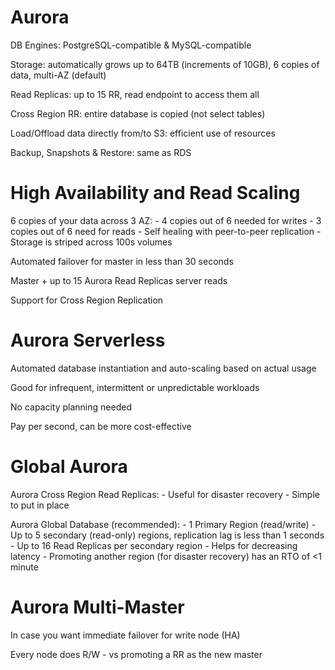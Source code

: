 # Aurora

DB Engines: PostgreSQL-compatible & MySQL-compatible

Storage: automatically grows up to 64TB (increments of 10GB), 6 copies of data, multi-AZ (default)

Read Replicas: up to 15 RR, read endpoint to access them all

Cross Region RR: entire database is copied (not select tables)

Load/Offload data directly from/to S3: efficient use of resources

Backup, Snapshots & Restore: same as RDS

# High Availability and Read Scaling

6 copies of your data across 3 AZ:
    - 4 copies out of 6 needed for writes
    - 3 copies out of 6 need for reads
    - Self healing with peer-to-peer replication
    - Storage  is striped across 100s volumes

Automated failover for master in less than 30 seconds

Master + up to 15 Aurora Read Replicas server reads

Support for Cross Region Replication

# Aurora Serverless

Automated database instantiation and auto-scaling based on actual usage

Good for infrequent, intermittent or unpredictable workloads

No capacity planning needed

Pay per second, can be more cost-effective

# Global Aurora

Aurora Cross Region Read Replicas:
    - Useful for disaster recovery
    - Simple to put in place

Aurora Global Database (recommended):
    - 1 Primary Region (read/write)
    - Up to 5 secondary (read-only) regions, replication lag is less than 1 seconds
    - Up to 16 Read Replicas per secondary region
    - Helps for decreasing latency
    - Promoting another region (for disaster recovery) has an RTO of <1 minute

# Aurora Multi-Master

In case you want immediate failover for write node (HA)

Every node does R/W - vs promoting a RR as the new master
